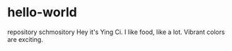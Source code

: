 # hello-world
repository schmository
Hey it's Ying Ci. I like food, like a lot. 
Vibrant colors are exciting.
